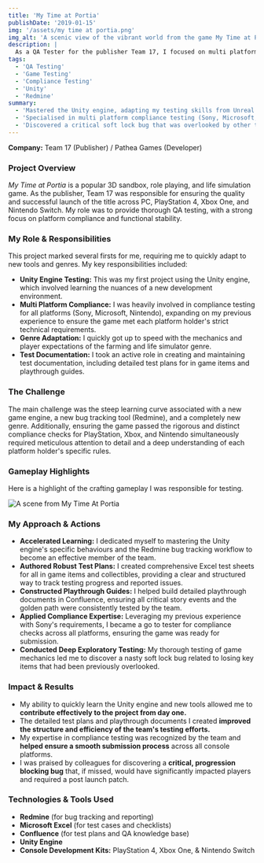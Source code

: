 ```yaml
---
title: 'My Time at Portia'
publishDate: '2019-01-15'
img: '/assets/my time at portia.png'
img_alt: 'A scenic view of the vibrant world from the game My Time at Portia.'
description: |
  As a QA Tester for the publisher Team 17, I focused on multi platform compliance and functional testing for this charming farming and life simulator built in the Unity engine.
tags:
  - 'QA Testing'
  - 'Game Testing'
  - 'Compliance Testing'
  - 'Unity'
  - 'Redmine'
summary:
  - 'Mastered the Unity engine, adapting my testing skills from Unreal engine.'
  - 'Specialised in multi platform compliance testing (Sony, Microsoft, Nintendo).'
  - 'Discovered a critical soft lock bug that was overlooked by other testers.'
---
```


**Company:** Team 17 (Publisher) / Pathea Games (Developer)

### Project Overview
*My Time at Portia* is a popular 3D sandbox, role playing, and life simulation game. As the publisher, Team 17 was responsible for ensuring the quality and successful launch of the title across PC, PlayStation 4, Xbox One, and Nintendo Switch. My role was to provide thorough QA testing, with a strong focus on platform compliance and functional stability.

### My Role & Responsibilities
This project marked several firsts for me, requiring me to quickly adapt to new tools and genres. My key responsibilities included:
* **Unity Engine Testing:** This was my first project using the Unity engine, which involved learning the nuances of a new development environment.
* **Multi Platform Compliance:** I was heavily involved in compliance testing for all platforms (Sony, Microsoft, Nintendo), expanding on my previous experience to ensure the game met each platform holder's strict technical requirements.
* **Genre Adaptation:** I quickly got up to speed with the mechanics and player expectations of the farming and life simulator genre.
* **Test Documentation:** I took an active role in creating and maintaining test documentation, including detailed test plans for in game items and playthrough guides.

### The Challenge
The main challenge was the steep learning curve associated with a new game engine, a new bug tracking tool (Redmine), and a completely new genre. Additionally, ensuring the game passed the rigorous and distinct compliance checks for PlayStation, Xbox, and Nintendo simultaneously required meticulous attention to detail and a deep understanding of each platform holder's specific rules.

### Gameplay Highlights

Here is a highlight of the crafting gameplay I was responsible for testing.

<img src="/assets/My_Time_At_Portia_Highlight.webp" alt="A scene from  My Time At Portia" class="centered-image" />

### My Approach & Actions
* **Accelerated Learning:** I dedicated myself to mastering the Unity engine's specific behaviours and the Redmine bug tracking workflow to become an effective member of the team.
* **Authored Robust Test Plans:** I created comprehensive Excel test sheets for all in game items and collectibles, providing a clear and structured way to track testing progress and reported issues.
* **Constructed Playthrough Guides:** I helped build detailed playthrough documents in Confluence, ensuring all critical story events and the golden path were consistently tested by the team.
* **Applied Compliance Expertise:** Leveraging my previous experience with Sony's requirements, I became a go to tester for compliance checks across all platforms, ensuring the game was ready for submission.
* **Conducted Deep Exploratory Testing:** My thorough testing of game mechanics led me to discover a nasty soft lock bug related to losing key items that had been previously overlooked.

### Impact & Results
* My ability to quickly learn the Unity engine and new tools allowed me to **contribute effectively to the project from day one.**
* The detailed test plans and playthrough documents I created **improved the structure and efficiency of the team's testing efforts.**
* My expertise in compliance testing was recognized by the team and **helped ensure a smooth submission process** across all console platforms.
* I was praised by colleagues for discovering a **critical, progression blocking bug** that, if missed, would have significantly impacted players and required a post launch patch.

### Technologies & Tools Used
* **Redmine** (for bug tracking and reporting)
* **Microsoft Excel** (for test cases and checklists)
* **Confluence** (for test plans and QA knowledge base)
* **Unity Engine**
* **Console Development Kits:** PlayStation 4, Xbox One, & Nintendo Switch
